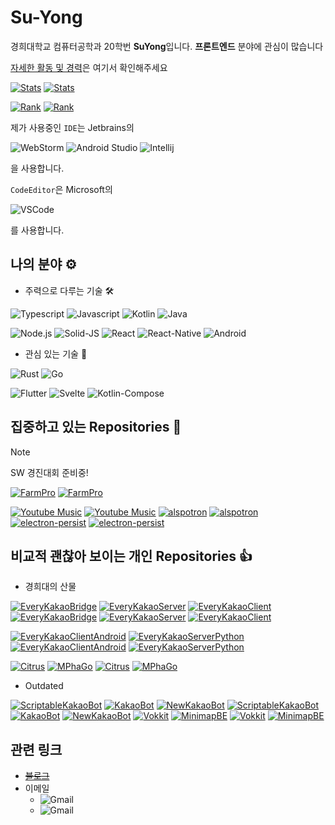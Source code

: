 # Su-Yong
 
경희대학교 컴퓨터공학과 20학번 **SuYong**입니다.
**프론트엔드** 분야에 관심이 많습니다

[자세한 활동 및 경력](https://suyong.notion.site/SuYong-41db023d6562414096880d8a9bab6cdd?pvs=4)은 여기서 확인해주세요

[![Stats](https://github-readme-stats.vercel.app/api?username=su-yong&border_color=444c56&locale=kr&show_icons=true&bg_color=22272E&text_color=768383&count_private=true&include_all_commits=true)](https://github.com/Su-Yong?tab=repositories#gh-dark-mode-only)
[![Stats](https://github-readme-stats.vercel.app/api?username=su-yong&locale=kr&show_icons=true&count_private=true&include_all_commits=true)](https://github.com/Su-Yong?tab=repositories#gh-light-mode-only)

[![Rank](https://github-readme-stats.vercel.app/api/top-langs/?username=Su-Yong&border_color=444c56&locale=kr&bg_color=22272E&text_color=768383&count_private=true&include_all_commits=true&layout=compact&langs_count=10)](https://github.com/Su-Yong?tab=repositories#gh-dark-mode-only)
[![Rank](https://github-readme-stats.vercel.app/api/top-langs/?username=Su-Yong&locale=kr&count_private=true&include_all_commits=true&layout=compact&langs_count=10)](https://github.com/Su-Yong?tab=repositories#gh-light-mode-only)

제가 사용중인 `IDE`는 Jetbrains의

![WebStorm](https://img.shields.io/badge/WebStorm-000?style=for-the-badge&logo=webstorm&logoColor=fff)
![Android Studio](https://img.shields.io/badge/Android_Studio-3DDC84?style=for-the-badge&logo=android%20studio&logoColor=fff)
![Intellij](https://img.shields.io/badge/Intellij-000?style=for-the-badge&logo=intellij%20idea&logoColor=fff)

을 사용합니다.
  
`CodeEditor`은 Microsoft의

![VSCode](https://img.shields.io/badge/Visual_Studio_Code-007acc?style=for-the-badge&logo=visual%20studio%20code&logoColor=fff&link=https://code.visualstudio.com/)

를 사용합니다.

## 나의 분야 ⚙️

* 주력으로 다루는 기술 🛠️

![Typescript](https://img.shields.io/badge/-Typescript-007acc?style=for-the-badge&logo=typescript&logoColor=fff)
![Javascript](https://img.shields.io/badge/-Javascript-f7df1e?style=for-the-badge&logo=javascript&logoColor=000)
![Kotlin](https://img.shields.io/badge/-Kotlin-0095d5?style=for-the-badge&logo=kotlin&logoColor=fff)
![Java](https://img.shields.io/badge/-Java-007396?style=for-the-badge&logo=java&logoColor=fff)

![Node.js](https://img.shields.io/badge/-Node.js-339933?style=for-the-badge&logo=node.js&logoColor=fff)
![Solid-JS](https://img.shields.io/badge/-Solid-446b9e?style=for-the-badge&logo=solid&logoColor=fff)
![React](https://img.shields.io/badge/-React-61dafb?style=for-the-badge&logo=react&logoColor=000)
![React-Native](https://img.shields.io/badge/-React%20Native-61dafb?style=for-the-badge&logo=react&logoColor=000)
![Android](https://img.shields.io/badge/-Android-3ddc84?style=for-the-badge&logo=android&logoColor=fff)

* 관심 있는 기술 🎯

![Rust](https://img.shields.io/badge/-Rust-000?style=for-the-badge&logo=rust&logoColor=fff)
![Go](https://img.shields.io/badge/-Go-00add8?style=for-the-badge&logo=go&logoColor=fff)

![Flutter](https://img.shields.io/badge/-flutter-025698?style=for-the-badge&logo=flutter&logoColor=fff)
![Svelte](https://img.shields.io/badge/-svelte-FF3E00?style=for-the-badge&logo=svelte&logoColor=fff)
![Kotlin-Compose](https://img.shields.io/badge/-Kotlin%20Compose-0095d5?style=for-the-badge&logo=kotlin&logoColor=fff)

## 집중하고 있는 Repositories 🎯

> [!NOTE]
> SW 경진대회 준비중!

[![FarmPro](https://github-readme-stats.vercel.app/api/pin/?username=Art-Chain&repo=FarmPro&border_color=444c56&locale=kr&bg_color=22272E&text_color=768383&count_private=true&include_all_commits=true)](https://github.com/Art-Chain/FarmPro#gh-dark-mode-only)
[![FarmPro](https://github-readme-stats.vercel.app/api/pin/?username=Art-Chain&repo=FarmPro&locale=kr&count_private=true&include_all_commits=true)](https://github.com/Art-Chain/FarmPro#gh-light-mode-only)

[![Youtube Music](https://github-readme-stats.vercel.app/api/pin/?username=th-ch&repo=Youtube-Music&border_color=444c56&locale=kr&bg_color=22272E&text_color=768383&count_private=true&include_all_commits=true)](https://github.com/th-ch/youtube-music#gh-dark-mode-only)
[![Youtube Music](https://github-readme-stats.vercel.app/api/pin/?username=th-ch&repo=Youtube-Music&locale=kr&count_private=true&include_all_commits=true)](https://github.com/th-ch/youtube-music#gh-light-mode-only)
[![alspotron](https://github-readme-stats.vercel.app/api/pin/?username=organization&repo=alspotron&border_color=444c56&locale=kr&bg_color=22272E&text_color=768383&count_private=true&include_all_commits=true)](https://github.com/organization/alspotron#gh-dark-mode-only)
[![alspotron](https://github-readme-stats.vercel.app/api/pin/?username=organization&repo=alspotron&locale=kr&count_private=true&include_all_commits=true)](https://github.com/organization/alspotron#gh-light-mode-only)
[![electron-persist](https://github-readme-stats.vercel.app/api/pin/?username=Su-Yong&repo=electron-persist&border_color=444c56&locale=kr&bg_color=22272E&text_color=768383&count_private=true&include_all_commits=true)](https://github.com/Su-Yong/electron-persist#gh-dark-mode-only)
[![electron-persist](https://github-readme-stats.vercel.app/api/pin/?username=Su-Yong&repo=electron-persist&locale=kr&count_private=true&include_all_commits=true)](https://github.com/Su-Yong/electron-persist#gh-light-mode-only)

## 비교적 괜찮아 보이는 개인 Repositories 👍

* 경희대의 산물

[![EveryKakaoBridge](https://github-readme-stats.vercel.app/api/pin/?username=khu-suyong&repo=linux-kakaotalk-android&border_color=444c56&locale=kr&bg_color=22272E&text_color=768383&count_private=true&include_all_commits=true)](https://github.com/khu-suyong/linux-kakaotalk-android#gh-dark-mode-only)
[![EveryKakaoServer](https://github-readme-stats.vercel.app/api/pin/?username=khu-suyong&repo=every-kakao-server&border_color=444c56&locale=kr&bg_color=22272E&text_color=768383&count_private=true&include_all_commits=true)](https://github.com/khu-suyong/every-kakao-server#gh-dark-mode-only)
[![EveryKakaoClient](https://github-readme-stats.vercel.app/api/pin/?username=khu-suyong&repo=every-kakao-client&border_color=444c56&locale=kr&bg_color=22272E&text_color=768383&count_private=true&include_all_commits=true)](https://github.com/khu-suyong/every-kakao-client#gh-dark-mode-only)
[![EveryKakaoBridge](https://github-readme-stats.vercel.app/api/pin/?username=khu-suyong&repo=linux-kakaotalk-android&locale=kr&count_private=true&include_all_commits=true)](https://github.com/khu-suyong/linux-kakaotalk-android#gh-light-mode-only)
[![EveryKakaoServer](https://github-readme-stats.vercel.app/api/pin/?username=khu-suyong&repo=every-kakao-server&locale=kr&count_private=true&include_all_commits=true)](https://github.com/khu-suyong/every-kakao-server#gh-light-mode-only)
[![EveryKakaoClient](https://github-readme-stats.vercel.app/api/pin/?username=khu-suyong&repo=every-kakao-client&locale=kr&count_private=true&include_all_commits=true)](https://github.com/khu-suyong/every-kakao-client#gh-light-mode-only)

[![EveryKakaoClientAndroid](https://github-readme-stats.vercel.app/api/pin/?username=khu-suyong&repo=linux-kakaotalk-client-android&border_color=444c56&locale=kr&bg_color=22272E&text_color=768383&count_private=true&include_all_commits=true)](https://github.com/khu-suyong/linux-kakaotalk-client-android#gh-dark-mode-only)
[![EveryKakaoServerPython](https://github-readme-stats.vercel.app/api/pin/?username=khu-suyong&repo=linux-kakaotalk-server&border_color=444c56&locale=kr&bg_color=22272E&text_color=768383&count_private=true&include_all_commits=true)](https://github.com/khu-suyong/linux-kakaotalk-server#gh-dark-mode-only)
[![EveryKakaoClientAndroid](https://github-readme-stats.vercel.app/api/pin/?username=khu-suyong&repo=linux-kakaotalk-client-android&locale=kr&count_private=true&include_all_commits=true)](https://github.com/khu-suyong/linux-kakaotalk-client-android#gh-light-mode-only)
[![EveryKakaoServerPython](https://github-readme-stats.vercel.app/api/pin/?username=khu-suyong&repo=linux-kakaotalk-server&locale=kr&count_private=true&include_all_commits=true)](https://github.com/khu-suyong/linux-kakaotalk-server#gh-light-mode-only)

[![Citrus](https://github-readme-stats.vercel.app/api/pin/?username=design-thinking-6&border_color=444c56&locale=kr&repo=citrus&bg_color=22272E&text_color=768383&count_private=true&include_all_commits=true)](https://github.com/design-thinking-6/citrus#gh-dark-mode-only)
[![MPhaGo](https://github-readme-stats.vercel.app/api/pin/?username=design-thinking-6&repo=mphago&border_color=444c56&locale=kr&bg_color=22272E&text_color=768383&count_private=true&include_all_commits=true)](https://github.com/design-thinking-6/mphago#gh-dark-mode-only)
[![Citrus](https://github-readme-stats.vercel.app/api/pin/?username=design-thinking-6&locale=kr&repo=citrus&count_private=true&include_all_commits=true)](https://github.com/design-thinking-6/citrus#gh-light-mode-only)
[![MPhaGo](https://github-readme-stats.vercel.app/api/pin/?username=design-thinking-6&repo=mphago&locale=kr&count_private=true&include_all_commits=true)](https://github.com/design-thinking-6/mphago#gh-light-mode-only)

* Outdated

[![ScriptableKakaoBot](https://github-readme-stats.vercel.app/api/pin/?username=su-yong&repo=ScriptableKakaoBot&border_color=444c56&locale=kr&bg_color=22272E&text_color=768383&count_private=true&include_all_commits=true)](https://github.com/Su-Yong/ScriptableKakaoBot#gh-dark-mode-only)
[![KakaoBot](https://github-readme-stats.vercel.app/api/pin/?username=su-yong&repo=kakaobot&border_color=444c56&locale=kr&bg_color=22272E&text_color=768383&count_private=true&include_all_commits=true)](https://github.com/Su-Yong/KakaoBot#gh-dark-mode-only)
[![NewKakaoBot](https://github-readme-stats.vercel.app/api/pin/?username=su-yong&border_color=444c56&locale=kr&repo=newkakaobot&bg_color=22272E&text_color=768383&count_private=true&include_all_commits=true)](https://github.com/Su-Yong/NewKakaoBot#gh-dark-mode-only)
[![ScriptableKakaoBot](https://github-readme-stats.vercel.app/api/pin/?username=su-yong&repo=ScriptableKakaoBot&locale=kr&count_private=true&include_all_commits=true)](https://github.com/Su-Yong/ScriptableKakaoBot#gh-light-mode-only)
[![KakaoBot](https://github-readme-stats.vercel.app/api/pin/?username=su-yong&repo=kakaobot&locale=kr&count_private=true&include_all_commits=true)](https://github.com/Su-Yong/KakaoBot#gh-light-mode-only)
[![NewKakaoBot](https://github-readme-stats.vercel.app/api/pin/?username=su-yong&locale=kr&repo=newkakaobot&count_private=true&include_all_commits=true)](https://github.com/Su-Yong/NewKakaoBot#gh-light-mode-only)
[![Vokkit](https://github-readme-stats.vercel.app/api/pin/?username=vokkit&repo=vokkit-old&border_color=444c56&locale=kr&bg_color=22272E&text_color=768383&count_private=true&include_all_commits=true)](https://github.com/Vokkit/Vokkit-old#gh-dark-mode-only)
[![MinimapBE](https://github-readme-stats.vercel.app/api/pin/?username=organization&border_color=444c56&locale=kr&repo=minimapbe&bg_color=22272E&text_color=768383&count_private=true&include_all_commits=true)](https://github.com/organization/minimapbe#gh-dark-mode-only)
[![Vokkit](https://github-readme-stats.vercel.app/api/pin/?username=vokkit&repo=vokkit-old&locale=kr&count_private=true&include_all_commits=true)](https://github.com/Vokkit/Vokkit-old#gh-light-mode-only)
[![MinimapBE](https://github-readme-stats.vercel.app/api/pin/?username=organization&locale=kr&repo=minimapbe&count_private=true&include_all_commits=true)](https://github.com/organization/minimapbe#gh-light-mode-only)

## 관련 링크

* ~~[블로그](https://blog.suyong.me)~~
* 이메일
  * ![Gmail](https://img.shields.io/badge/simssy2205@gmail.com-Main-d14836?style=for-the-badge&logo=gmail&link=mailto:simssy2205@gmail.com)
  * ![Gmail](https://img.shields.io/badge/tlasy2205@khu.ac.kr-Univ-d14836?style=for-the-badge&logo=gmail&link=mailto:tlasy2205@khu.ac.kr)

